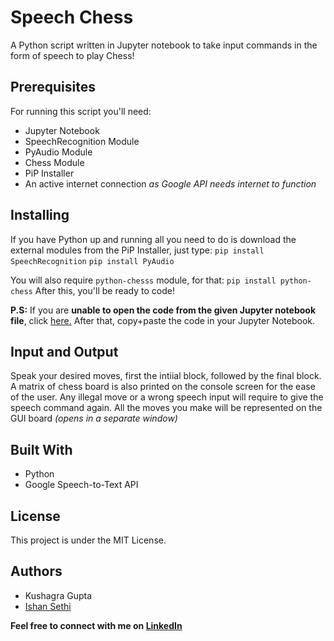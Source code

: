 # Speech Chess 

A Python script written in Jupyter notebook to take input commands in the form of speech to play Chess!

## Prerequisites

For running this script you'll need:
* Jupyter Notebook
* SpeechRecognition Module
* PyAudio Module
* Chess Module
* PiP Installer
* An active internet connection *as Google API needs internet to function*

## Installing

If you have Python up and running all you need to do is download the external modules from the PiP Installer, just type:
```pip install SpeechRecognition```
```pip install PyAudio```

You will also require ```python-chesss``` module, for that:
```pip install python-chess```
After this, you'll be ready to code!

**P.S:** If you are **unable to open the code from the given Jupyter notebook file**, click [here.](https://colab.research.google.com/drive/1CZI1nQHwf4-eMNQ_YTjm_w569ld8HUkI?usp=sharing)
After that, copy+paste the code in your Jupyter Notebook.

## Input and Output

Speak your desired moves, first the intiial block, followed by the final block. A matrix of chess board is also printed on the console screen for the ease of the user.
Any illegal move or a wrong speech input will require to give the speech command again. 
All the moves you make will be represented on the GUI board *(opens in a separate window)*

## Built With 

* Python
* Google Speech-to-Text API 

## License

This project is under the MIT License.

## Authors

* Kushagra Gupta
* [Ishan Sethi](https://github.com/IshanSethi9)

**Feel free to connect with me on [LinkedIn](https://www.linkedin.com/in/kg1510/)**
